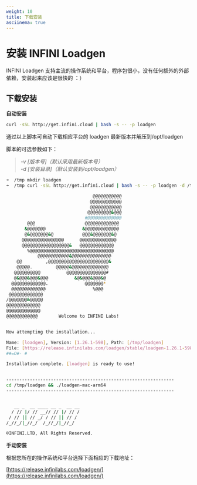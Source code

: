 ```yaml
---
weight: 10
title: 下载安装
asciinema: true
---
```


# 安装 INFINI Loadgen

INFINI Loadgen 支持主流的操作系统和平台，程序包很小，没有任何额外的外部依赖，安装起来应该是很快的 ：）

## 下载安装

**自动安装**

```bash
curl -sSL http://get.infini.cloud | bash -s -- -p loadgen
```

通过以上脚本可自动下载相应平台的 loadgen 最新版本并解压到/opt/loadgen

脚本的可选参数如下：

> _-v [版本号]（默认采用最新版本号）_  
> _-d [安装目录]（默认安装到/opt/loadgen）_

```bash
➜  /tmp mkdir loadgen
➜  /tmp curl -sSL http://get.infini.cloud | bash -s -- -p loadgen -d /tmp/loadgen

                                 @@@@@@@@@@@
                                @@@@@@@@@@@@
                                @@@@@@@@@@@@
                               @@@@@@@@@&@@@
                              #@@@@@@@@@@@@@
        @@@                   @@@@@@@@@@@@@
       &@@@@@@@              &@@@@@@@@@@@@@
       @&@@@@@@@&@           @@@&@@@@@@@&@
      @@@@@@@@@@@@@@@@      @@@@@@@@@@@@@@
      @@@@@@@@@@@@@@@@@@&   @@@@@@@@@@@@@
        %@@@@@@@@@@@@@@@@@@@@@@@@@@@@@@@@
            @@@@@@@@@@@@&@@@@@@@@@@@@@@@
    @@         ,@@@@@@@@@@@@@@@@@@@@@@@&
    @@@@@.         @@@@@&@@@@@@@@@@@@@@
   @@@@@@@@@@          @@@@@@@@@@@@@@@#
   @&@@@&@@@&@@@          &@&@@@&@@@&@
  @@@@@@@@@@@@@.              @@@@@@@*
  @@@@@@@@@@@@@                  %@@@
 @@@@@@@@@@@@@
/@@@@@@@&@@@@@
@@@@@@@@@@@@@
@@@@@@@@@@@@@
@@@@@@@@@@@@        Welcome to INFINI Labs!


Now attempting the installation...

Name: [loadgen], Version: [1.26.1-598], Path: [/tmp/loadgen]
File: [https://release.infinilabs.com/loadgen/stable/loadgen-1.26.1-598-mac-arm64.zip]
##=O#- #

Installation complete. [loadgen] is ready to use!


----------------------------------------------------------------
cd /tmp/loadgen && ./loadgen-mac-arm64
----------------------------------------------------------------


   __ _  __ ____ __ _  __ __
  / // |/ // __// // |/ // /
 / // || // _/ / // || // /
/_//_/|_//_/  /_//_/|_//_/

©INFINI.LTD, All Rights Reserved.
```

**手动安装**

根据您所在的操作系统和平台选择下面相应的下载地址：

[https://release.infinilabs.com/loadgen/](https://release.infinilabs.com/loadgen/)
